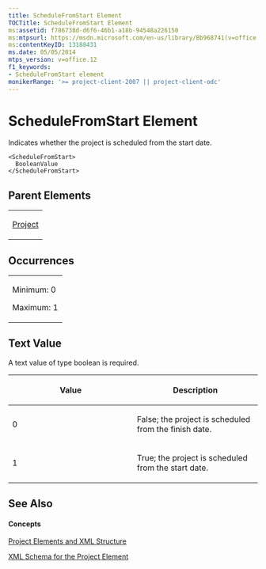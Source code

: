 ```yaml
---
title: ScheduleFromStart Element
TOCTitle: ScheduleFromStart Element
ms:assetid: f786738d-d6f6-46b1-a18b-94548a226150
ms:mtpsurl: https://msdn.microsoft.com/en-us/library/Bb968741(v=office.12)
ms:contentKeyID: 13188431
ms.date: 05/05/2014
mtps_version: v=office.12
f1_keywords:
- ScheduleFromStart element
monikerRange: '>= project-client-2007 || project-client-odc'
---
```


# ScheduleFromStart Element




Indicates whether the project is scheduled from the start date.

    <ScheduleFromStart>
      BooleanValue
    </ScheduleFromStart>

## Parent Elements

<table>
<colgroup>
<col style="width: 100%" />
</colgroup>
<tbody>
<tr class="odd">
<td><p><a href="bb968701(v=office.12).md">Project</a></p></td>
</tr>
</tbody>
</table>

## Occurrences

<table>
<colgroup>
<col style="width: 100%" />
</colgroup>
<tbody>
<tr class="odd">
<td><p>Minimum: 0</p>
<p>Maximum: 1</p></td>
</tr>
</tbody>
</table>

## Text Value

A text value of type boolean is required.

<table>
<colgroup>
<col style="width: 50%" />
<col style="width: 50%" />
</colgroup>
<thead>
<tr class="header">
<th><p>Value</p></th>
<th><p>Description</p></th>
</tr>
</thead>
<tbody>
<tr class="odd">
<td><p>0</p></td>
<td><p>False; the project is scheduled from the finish date.</p></td>
</tr>
<tr class="even">
<td><p>1</p></td>
<td><p>True; the project is scheduled from the start date.</p></td>
</tr>
</tbody>
</table>

## See Also

#### Concepts

[Project Elements and XML Structure](bb968439\(v=office.12\).md)

[XML Schema for the Project Element](bb968695\(v=office.12\).md)

